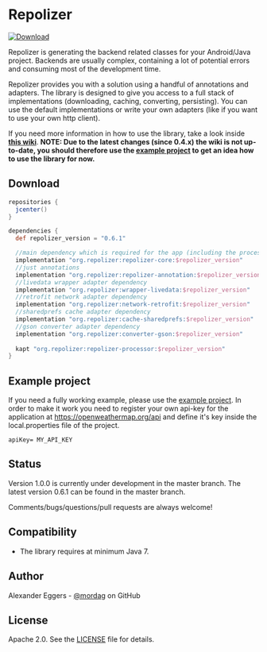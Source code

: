 Repolizer
=====
[![Download](https://api.bintray.com/packages/mordag/android/repolizer-core/images/download.svg) ](https://bintray.com/mordag/android/repolizer-core/_latestVersion)

Repolizer is generating the backend related classes for your Android/Java project. Backends are usually complex, containing a lot of potential errors and consuming most of the development time.

Repolizer provides you with a solution using a handful of annotations and adapters. The library is designed to give you access to a full stack of implementations (downloading, caching, converting, persisting). You can use the default implementations or write your own adapters (like if you want to use your own http client).

If you need more information in how to use the library, take a look inside **[this wiki][4]**. **NOTE: Due to the latest changes (since 0.4.x) the wiki is not up-to-date, you should therefore use the [example project][3] to get an idea how to use the library for now.**

Download
--------
```gradle
repositories {
  jcenter()
}

dependencies {
  def repolizer_version = "0.6.1"

  //main dependency which is required for the app (including the processor)
  implementation "org.repolizer:repolizer-core:$repolizer_version"
  //just annotations
  implementation "org.repolizer:repolizer-annotation:$repolizer_version"
  //livedata wrapper adapter dependency
  implementation "org.repolizer:wrapper-livedata:$repolizer_version"
  //retrofit network adapter dependency
  implementation "org.repolizer:network-retrofit:$repolizer_version"
  //sharedprefs cache adapter dependency
  implementation "org.repolizer:cache-sharedprefs:$repolizer_version"
  //gson converter adapter dependency
  implementation "org.repolizer:converter-gson:$repolizer_version"
  
  kapt "org.repolizer:repolizer-processor:$repolizer_version"
}
```

Example project
-------------------

If you need a fully working example, please use the [example project][3]. In order to make it work you need to register your own api-key for the application at https://openweathermap.org/api and define it's key inside the local.properties file of the project.

```
apiKey= MY_API_KEY
```

Status
------
Version 1.0.0 is currently under development in the master branch. The latest version 0.6.1 can be found in the master branch.

Comments/bugs/questions/pull requests are always welcome!

Compatibility
-------------

 * The library requires at minimum Java 7.

Author
------
Alexander Eggers - [@mordag][2] on GitHub

License
-------
Apache 2.0. See the [LICENSE][1] file for details.


[1]: https://github.com/Mordag/repolizer/blob/master/LICENSE
[2]: https://github.com/Mordag
[3]: https://github.com/Mordag/repolizer/tree/master/repolizer/example
[4]: https://github.com/Mordag/repolizer/wiki
